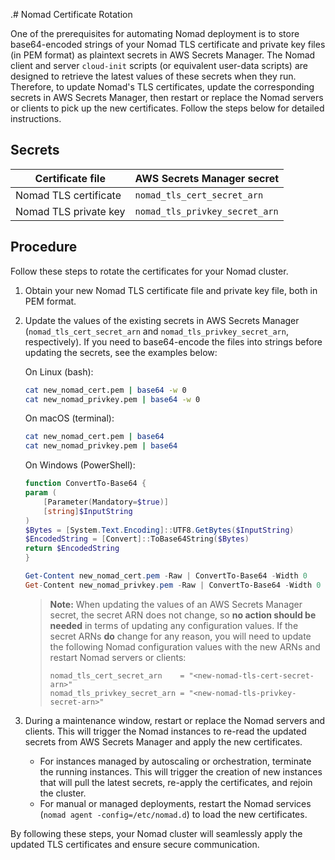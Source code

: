 .# Nomad Certificate Rotation

One of the prerequisites for automating Nomad deployment is to store base64-encoded strings of your Nomad TLS certificate and private key files (in PEM format) as plaintext secrets in AWS Secrets Manager. The Nomad client and server `cloud-init` scripts (or equivalent user-data scripts) are designed to retrieve the latest values of these secrets when they run. Therefore, to update Nomad's TLS certificates, update the corresponding secrets in AWS Secrets Manager, then restart or replace the Nomad servers or clients to pick up the new certificates. Follow the steps below for detailed instructions.

## Secrets

| Certificate file    | AWS Secrets Manager secret    |
|---------------------|-------------------------------|
| Nomad TLS certificate | `nomad_tls_cert_secret_arn`    |
| Nomad TLS private key | `nomad_tls_privkey_secret_arn` |

## Procedure

Follow these steps to rotate the certificates for your Nomad cluster.

1. Obtain your new Nomad TLS certificate file and private key file, both in PEM format.

1. Update the values of the existing secrets in AWS Secrets Manager (`nomad_tls_cert_secret_arn` and `nomad_tls_privkey_secret_arn`, respectively). If you need to base64-encode the files into strings before updating the secrets, see the examples below:

    On Linux (bash):

    ```sh
    cat new_nomad_cert.pem | base64 -w 0
    cat new_nomad_privkey.pem | base64 -w 0
    ```

    On macOS (terminal):

    ```sh
    cat new_nomad_cert.pem | base64
    cat new_nomad_privkey.pem | base64
    ```

   On Windows (PowerShell):

    ```powershell
    function ConvertTo-Base64 {
    param (
        [Parameter(Mandatory=$true)]
        [string]$InputString
    )
    $Bytes = [System.Text.Encoding]::UTF8.GetBytes($InputString)
    $EncodedString = [Convert]::ToBase64String($Bytes)
    return $EncodedString
    }

    Get-Content new_nomad_cert.pem -Raw | ConvertTo-Base64 -Width 0
    Get-Content new_nomad_privkey.pem -Raw | ConvertTo-Base64 -Width 0
    ```

    > **Note:**
    > When updating the values of an AWS Secrets Manager secret, the secret ARN does not change, so **no action should be needed** in terms of updating any configuration values. If the secret ARNs **do** change for any reason, you will need to update the following Nomad configuration values with the new ARNs and restart Nomad servers or clients:
    >
    >```hcl
    >nomad_tls_cert_secret_arn    = "<new-nomad-tls-cert-secret-arn>"
    >nomad_tls_privkey_secret_arn = "<new-nomad-tls-privkey-secret-arn>"
    >```

1. During a maintenance window, restart or replace the Nomad servers and clients. This will trigger the Nomad instances to re-read the updated secrets from AWS Secrets Manager and apply the new certificates.

   - For instances managed by autoscaling or orchestration, terminate the running instances. This will trigger the creation of new instances that will pull the latest secrets, re-apply the certificates, and rejoin the cluster.
   - For manual or managed deployments, restart the Nomad services (`nomad agent -config=/etc/nomad.d`) to load the new certificates.

By following these steps, your Nomad cluster will seamlessly apply the updated TLS certificates and ensure secure communication.